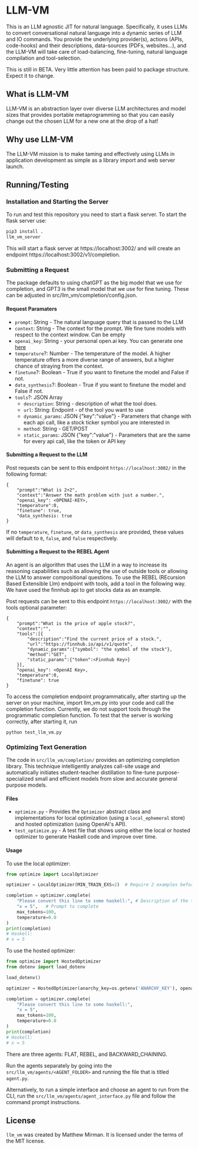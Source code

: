 # LLM-VM

This is an LLM agnostic JIT for natural language. Specifically, it uses LLMs to convert conversational natural language into a dynamic series of LLM and IO commands. You provide the underlying provider(s), actions (APIs, code-hooks) and their descriptions, data-sources (PDFs, websites...), and the LLM-VM will take care of load-balancing, fine-tuning, natural language compilation and tool-selection.

This is still in BETA.  Very little attention has been paid to package structure.  Expect it to change.


## What is LLM-VM

LLM-VM is an abstraction layer over diverse LLM architectures and model sizes that provides portable
metaprogramming so that you can easily change out the chosen LLM for a new one at the drop of a hat! 


## Why use LLM-VM

The LLM-VM mission is to make taming and effectively using LLMs in application development as simple as 
a library import and web server launch.


## Running/Testing

### Installation and Starting the Server

To run and test this repository you need to start a flask server. To start the flask server use: 

```bash
pip3 install .
llm_vm_server
```

This will start a flask server at https://localhost:3002/ and will create an endpoint https://localhost:3002/v1/completion. 

### Submitting a Request

The package defaults to using chatGPT as the big model that we use for completion, and GPT3 is the small model that we use for fine tuning. These can be adjusted in src/llm_vm/completion/config.json.

#### Request Paramaters
- `prompt`: String - The natural language query that is passed to the LLM
- `context`: String - The context for the prompt. We fine tune models with respect to the context window. Can be empty
- `openai_key`: String - your personal open.ai key. You can generate one [here](https://platform.openai.com/account/api-keys)
- `temperature`?: Number - The temperature of the model. A higher temperature offers a more diverse range of answers, but a higher chance of straying from the context. 
- `finetune`?: Boolean - True if you want to finetune the model and False if not.
- `data_synthesis`?: Boolean - True if you want to finetune the model and False if not.
- `tools`?: JSON Array
	- `description`: String - description of what the tool does.
	- `url`: String: Endpoint - of the tool you want to use
	- `dynamic_params`: JSON {"key":"value"} - Parameters that change with each api call, like a stock ticker symbol you are interested in
	- `method`: String - GET/POST
	- `static_params`: JSON {"key":"value"} - Parameters that are the same for every api call, like the token or API key


#### Submitting a Request to the LLM

Post requests can be sent to this endpoint `https://localhost:3002/` in the following format:

```
{
    "prompt":"What is 2+2",
    "context":"Answer the math problem with just a number.",
    "openai_key": <OPENAI-KEY>,
    "temperature":0,
    "finetune": true,
    "data_synthesis: true
}
```

If no `temperature`, `finetune`, or `data_synthesis` are provided, these values will default to `0`, `false`, and `false` respectively. 

#### Submitting a Request to the REBEL Agent

An agent is an algorithm that uses the LLM in a way to increase its reasoning capabilities such as allowing the use of outside tools or allowing the LLM to answer compositional questions. To use the REBEL (REcursion Based Extensible Llm) endpoint with tools, add a tool in the following way. We have used the finnhub api to get stocks data as an example.

Post requests can be sent to this endpoint `https://localhost:3002/` with the tools optional parameter:
```
{
    "prompt":"What is the price of apple stock?",
    "context":"",
    "tools":[{
        "description":"Find the current price of a stock.",
        "url":"https://finnhub.io/api/v1/quote",
        "dynamic_params":{"symbol": "the symbol of the stock"},
        "method":"GET",
        "static_params":{"token":<Finnhub Key>}
    }],
    "openai_key": <OpenAI Key>,
    "temperature":0,
    "finetune": true
}

```

To access the completion endpoint programmatically, after starting up the server on your machine, import llm_vm.py into your code and call the completion function. Currently, we do not support tools through the programmatic completion function. To test that the server is working correctly, after starting it, run 
```
python test_llm_vm.py
```
### Optimizing Text Generation

The code in `src/llm_vm/completion/` provides an optimizing completion library.  This technique intelligently analyzes call-site usage and automatically initiates student-teacher distillation to fine-tune purpose-specialized small and efficient models from slow and accurate general purpose models.

#### Files

- `optimize.py` - Provides the `Optimizer` abstract class and implementations for local optimization (using a `local_ephemeral` store) and hosted optimization (using OpenAI's API).
- `test_optimize.py` - A test file that shows using either the local or hosted optimizer to generate Haskell code and improve over time.

#### Usage

To use the local optimizer:

```python
from optimize import LocalOptimizer

optimizer = LocalOptimizer(MIN_TRAIN_EXS=2)  # Require 2 examples before fine-tuning a new model

completion = optimizer.complete(
    "Please convert this line to some haskell:", # Description of the task
    "x = 5",   # Prompt to complete
    max_tokens=100, 
    temperature=0.0
)
print(completion)
# Haskell:
# x = 5
```

To use the hosted optimizer:

```python
from optimize import HostedOptimizer
from dotenv import load_dotenv

load_dotenv()

optimizer = HostedOptimizer(anarchy_key=os.getenv('ANARCHY_KEY'), openai_key=os.getenv('OPENAI_KEY'), MIN_TRAIN_EXS=2)  

completion = optimizer.complete(
    "Please convert this line to some haskell:", 
    "x = 5",
    max_tokens=100, 
    temperature=0.0
)
print(completion)
# Haskell:  
# x = 5
```

There are three agents: FLAT, REBEL, and BACKWARD_CHAINING. 

Run the agents separately by going into the `src/llm_vm/agents/<AGENT_FOLDER>` and running the file that is 
titled `agent.py`. 

Alternatively, to run a simple interface and choose an agent to run from the CLI, run the `src/llm_vm/agents/agent_interface.py` file 
and follow the command prompt instructions. 

## License

`llm_vm` was created by Matthew Mirman. It is licensed under the terms of the MIT license.
